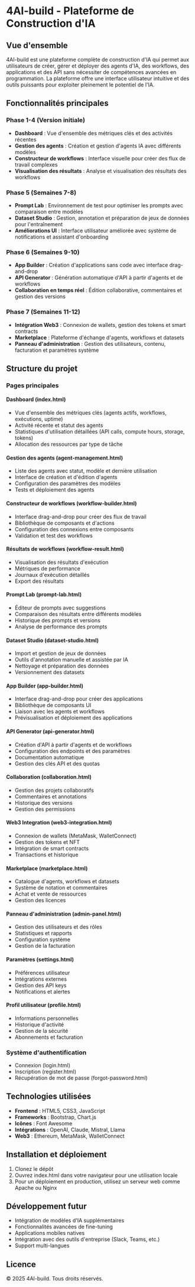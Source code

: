 # 4AI-build - Plateforme de Construction d'IA

## Vue d'ensemble

4AI-build est une plateforme complète de construction d'IA qui permet aux utilisateurs de créer, gérer et déployer des agents d'IA, des workflows, des applications et des API sans nécessiter de compétences avancées en programmation. La plateforme offre une interface utilisateur intuitive et des outils puissants pour exploiter pleinement le potentiel de l'IA.

## Fonctionnalités principales

### Phase 1-4 (Version initiale)
- **Dashboard** : Vue d'ensemble des métriques clés et des activités récentes
- **Gestion des agents** : Création et gestion d'agents IA avec différents modèles
- **Constructeur de workflows** : Interface visuelle pour créer des flux de travail complexes
- **Visualisation des résultats** : Analyse et visualisation des résultats des workflows

### Phase 5 (Semaines 7-8)
- **Prompt Lab** : Environnement de test pour optimiser les prompts avec comparaison entre modèles
- **Dataset Studio** : Gestion, annotation et préparation de jeux de données pour l'entraînement
- **Améliorations UI** : Interface utilisateur améliorée avec système de notifications et assistant d'onboarding

### Phase 6 (Semaines 9-10)
- **App Builder** : Création d'applications sans code avec interface drag-and-drop
- **API Generator** : Génération automatique d'API à partir d'agents et de workflows
- **Collaboration en temps réel** : Édition collaborative, commentaires et gestion des versions

### Phase 7 (Semaines 11-12)
- **Intégration Web3** : Connexion de wallets, gestion des tokens et smart contracts
- **Marketplace** : Plateforme d'échange d'agents, workflows et datasets
- **Panneau d'administration** : Gestion des utilisateurs, contenu, facturation et paramètres système

## Structure du projet

### Pages principales

#### Dashboard (index.html)
- Vue d'ensemble des métriques clés (agents actifs, workflows, exécutions, uptime)
- Activité récente et statut des agents
- Statistiques d'utilisation détaillées (API calls, compute hours, storage, tokens)
- Allocation des ressources par type de tâche

#### Gestion des agents (agent-management.html)
- Liste des agents avec statut, modèle et dernière utilisation
- Interface de création et d'édition d'agents
- Configuration des paramètres des modèles
- Tests et déploiement des agents

#### Constructeur de workflows (workflow-builder.html)
- Interface drag-and-drop pour créer des flux de travail
- Bibliothèque de composants et d'actions
- Configuration des connexions entre composants
- Validation et test des workflows

#### Résultats de workflows (workflow-result.html)
- Visualisation des résultats d'exécution
- Métriques de performance
- Journaux d'exécution détaillés
- Export des résultats

#### Prompt Lab (prompt-lab.html)
- Éditeur de prompts avec suggestions
- Comparaison des résultats entre différents modèles
- Historique des prompts et versions
- Analyse de performance des prompts

#### Dataset Studio (dataset-studio.html)
- Import et gestion de jeux de données
- Outils d'annotation manuelle et assistée par IA
- Nettoyage et préparation des données
- Versionnement des datasets

#### App Builder (app-builder.html)
- Interface drag-and-drop pour créer des applications
- Bibliothèque de composants UI
- Liaison avec les agents et workflows
- Prévisualisation et déploiement des applications

#### API Generator (api-generator.html)
- Création d'API à partir d'agents et de workflows
- Configuration des endpoints et des paramètres
- Documentation automatique
- Gestion des clés API et des quotas

#### Collaboration (collaboration.html)
- Gestion des projets collaboratifs
- Commentaires et annotations
- Historique des versions
- Gestion des permissions

#### Web3 Integration (web3-integration.html)
- Connexion de wallets (MetaMask, WalletConnect)
- Gestion des tokens et NFT
- Intégration de smart contracts
- Transactions et historique

#### Marketplace (marketplace.html)
- Catalogue d'agents, workflows et datasets
- Système de notation et commentaires
- Achat et vente de ressources
- Gestion des licences

#### Panneau d'administration (admin-panel.html)
- Gestion des utilisateurs et des rôles
- Statistiques et rapports
- Configuration système
- Gestion de la facturation

#### Paramètres (settings.html)
- Préférences utilisateur
- Intégrations externes
- Gestion des API keys
- Notifications et alertes

#### Profil utilisateur (profile.html)
- Informations personnelles
- Historique d'activité
- Gestion de la sécurité
- Abonnements et facturation

### Système d'authentification
- Connexion (login.html)
- Inscription (register.html)
- Récupération de mot de passe (forgot-password.html)

## Technologies utilisées

- **Frontend** : HTML5, CSS3, JavaScript
- **Frameworks** : Bootstrap, Chart.js
- **Icônes** : Font Awesome
- **Intégrations** : OpenAI, Claude, Mistral, Llama
- **Web3** : Ethereum, MetaMask, WalletConnect

## Installation et déploiement

1. Clonez le dépôt
2. Ouvrez index.html dans votre navigateur pour une utilisation locale
3. Pour un déploiement en production, utilisez un serveur web comme Apache ou Nginx

## Développement futur

- Intégration de modèles d'IA supplémentaires
- Fonctionnalités avancées de fine-tuning
- Applications mobiles natives
- Intégration avec des outils d'entreprise (Slack, Teams, etc.)
- Support multi-langues

## Licence

© 2025 4AI-build. Tous droits réservés.

